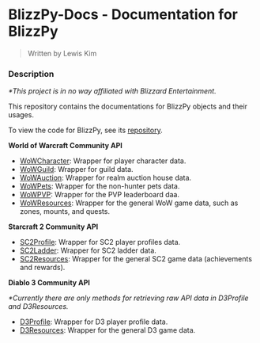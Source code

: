 # BlizzPy-Docs - Documentation for BlizzPy
> Written by Lewis Kim

### Description

_*This project is in no way affiliated with Blizzard Entertainment._

This repository contains the documentations for BlizzPy objects and their usages.

To view the code for BlizzPy, see its [repository](https://github.com/lounotlew/BlizzPy).

**World of Warcraft Community API**

- [WoWCharacter](https://github.com/lounotlew/BlizzPy-Docs/blob/master/docs/WoWCharacter.md): Wrapper for player character data.
- [WoWGuild](https://github.com/lounotlew/BlizzPy-Docs/blob/master/docs/WoWGuild.md): Wrapper for guild data.
- [WoWAuction](https://github.com/lounotlew/BlizzPy-Docs/blob/master/docs/WoWAuction.md): Wrapper for realm auction house data.
- [WoWPets](https://github.com/lounotlew/BlizzPy-Docs/blob/master/docs/WoWPets.md): Wrapper for the non-hunter pets data.
- [WoWPVP](https://github.com/lounotlew/BlizzPy-Docs/blob/master/docs/WoWPVP.md): Wrapper for the PVP leaderboard daa.
- [WoWResources](https://github.com/lounotlew/BlizzPy-Docs/blob/master/docs/WoWResources.md): Wrapper for the general WoW game data, such as zones, mounts, and quests.

**Starcraft 2 Community API**

- [SC2Profile](https://github.com/lounotlew/BlizzPy-Docs/blob/master/docs/SC2Profile.md): Wrapper for SC2 player profiles data.
- [SC2Ladder](https://github.com/lounotlew/BlizzPy-Docs/blob/master/docs/SC2Ladder.md): Wrapper for SC2 ladder data.
- [SC2Resources](https://github.com/lounotlew/BlizzPy-Docs/blob/master/docs/SC2Resources.md): Wrapper for the general SC2 game data (achievements and rewards).

**Diablo 3 Community API**

_*Currently there are only methods for retrieving raw API data in D3Profile and D3Resources._

- [D3Profile](https://github.com/lounotlew/BlizzPy-Docs/blob/master/docs/D3Profile.md): Wrapper for D3 player profile data.
- [D3Resources](https://github.com/lounotlew/BlizzPy-Docs/blob/master/docs/D3Resources.md): Wrapper for the general D3 game data.

